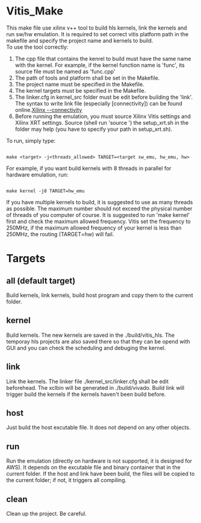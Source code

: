 # Vitis_Make

This make file use xilinx v++ tool to build hls kernels, link the kernels and run sw/hw emulation. It is required to set correct vitis platform path in the makefile and specify the project name and kernels to build.  
To use the tool correctly:
1. The cpp file that contains the kenrel to build must have the same name with the kernel. For example, if the kernel function name is 'func', its source file must be named as 'func.cpp'
2. The path of tools and platform shall be set in the Makefile.
3. The project name must be specified in the Makefile.
4. The kernel targets must be specified in the Makefile.
5. The linker.cfg in kernel_src folder must be edit before building the 'link'. The syntax to write link file (especially [connectivity]) can be found online.[Xilinx --connectivity](https://docs.xilinx.com/r/en-US/ug1393-vitis-application-acceleration/connectivity-Options)
6. Before running the emulation, you must source Xilinx Vitis settings and Xilinx XRT settings. Source (shell run 'source <filename>') the setup_xrt.sh in the folder may help (you have to specify your path in setup_xrt.sh).

To run, simply type:

```shell

make <target> -j<threads_allowed> TARGET=<target sw_emu, hw_emu, hw>

```

For example, if you want build kernels with 8 threads in parallel for hardware emulation, run:

```shell

make kernel -j8 TARGET=hw_emu

```

If you have multiple kernels to build, it is suggested to use as many threads as possible. The maximum number should not exceed the physical number of threads of you computer of course.
It is suggested to run 'make kernel' first and check the maximum allowed frequency. Vitis set the frequency to 250MHz, if the maximum allowed frequency of your kernel is less than 250MHz, the routing (TARGET=hw) will fail.

# Targets

## all (default target)

Build kernels, link kernels, build host program and copy them to the current folder.

## kernel

Build kernels. The new kernels are saved in the ./build/vitis_hls. The temporay hls projects are also saved there so that they can be opend with GUI and you can check the scheduling and debuging the kernel.

## link

Link the kernels. The linker file ./kernel_src/linker.cfg shall be edit beforehead. The xclbin will be generated in ./build/vivado. Build link will trigger build the kernels if the kernels haven't been build before.

## host

Just build the host excutable file. It does not depend on any other objects.

## run

Run the emulation (directly on hardware is not supported, it is designed for AWS). It depends on the excutable file and binary container that in the current folder. If the host and link have been build, the files will be copied to the current folder; if not, it triggers all compiling.

## clean

Clean up the project. Be careful.

